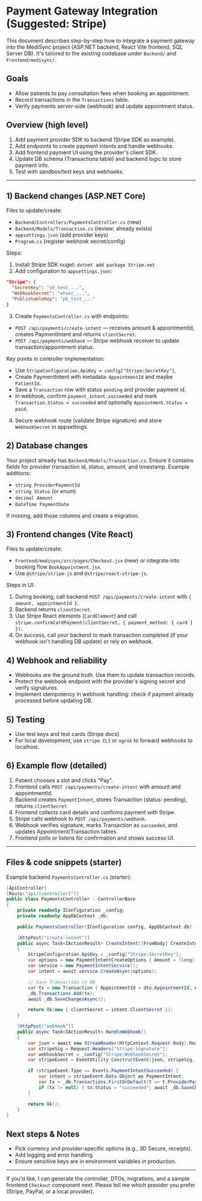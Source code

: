 # Payment Gateway Integration (Suggested: Stripe)

This document describes step-by-step how to integrate a payment gateway into the MediSync project (ASP.NET backend, React Vite frontend, SQL Server DB). It's tailored to the existing codebase under `Backend/` and `Frontend/medisync/`.

## Goals
- Allow patients to pay consultation fees when booking an appointment.
- Record transactions in the `Transactions` table.
- Verify payments server-side (webhook) and update appointment status.

## Overview (high level)
1. Add payment provider SDK to backend (Stripe SDK as example).
2. Add endpoints to create payment intents and handle webhooks.
3. Add frontend payment UI using the provider's client SDK.
4. Update DB schema (Transactions table) and backend logic to store payment info.
5. Test with sandbox/test keys and webhooks.

---

## 1) Backend changes (ASP.NET Core)

Files to update/create:
- `Backend/Controllers/PaymentsController.cs` (new)
- `Backend/Models/Transaction.cs` (review; already exists)
- `appsettings.json` (add provider keys)
- `Program.cs` (register webhook secret/config)

Steps:
1. Install Stripe SDK nuget: `dotnet add package Stripe.net`
2. Add configuration to `appsettings.json`:

```json
"Stripe": {
  "SecretKey": "sk_test_...",
  "WebhookSecret": "whsec_...",
  "PublishableKey": "pk_test_..."
}
```

3. Create `PaymentsController.cs` with endpoints:
- `POST /api/payments/create-intent` — receives amount & appointmentId, creates PaymentIntent and returns `clientSecret`.
- `POST /api/payments/webhook` — Stripe webhook receiver to update transaction/appointment status.

Key points in controller implementation:
- Use `StripeConfiguration.ApiKey = config["Stripe:SecretKey"]`.
- Create PaymentIntent with metadata: `AppointmentId` and maybe `PatientId`.
- Save a `Transaction` row with status `pending` and provider payment id.
- In webhook, confirm `payment_intent.succeeded` and mark `Transaction.Status = succeeded` and optionally `Appointment.Status = paid`.

4. Secure webhook route (validate Stripe signature) and store `WebhookSecret` in appsettings.

## 2) Database changes

Your project already has `Backend/Models/Transaction.cs`. Ensure it contains fields for provider transaction id, status, amount, and timestamp. Example additions:
- `string ProviderPaymentId`
- `string Status` (or enum)
- `decimal Amount`
- `DateTime PaymentDate`

If missing, add those columns and create a migration.

## 3) Frontend changes (Vite React)

Files to update/create:
- `Frontend/medisync/src/pages/Checkout.jsx` (new) or integrate into booking flow `BookAppointment.jsx`.
- Use `@stripe/stripe-js` and `@stripe/react-stripe-js`.

Steps in UI:
1. During booking, call backend `POST /api/payments/create-intent` with `{ amount, appointmentId }`.
2. Backend returns `clientSecret`.
3. Use Stripe React elements (`CardElement`) and call `stripe.confirmCardPayment(clientSecret, { payment_method: { card } })`.
4. On success, call your backend to mark transaction completed (if your webhook isn't handling DB update) or rely on webhook.

## 4) Webhook and reliability

- Webhooks are the ground truth. Use them to update transaction records.
- Protect the webhook endpoint with the provider's signing secret and verify signatures.
- Implement idempotency in webhook handling: check if payment already processed before updating DB.

## 5) Testing

- Use test keys and test cards (Stripe docs).
- For local development, use `stripe CLI` or `ngrok` to forward webhooks to localhost.

## 6) Example flow (detailed)
1. Patient chooses a slot and clicks "Pay".
2. Frontend calls `POST /api/payments/create-intent` with amount and appointmentId.
3. Backend creates `PaymentIntent`, stores Transaction (status: pending), returns `clientSecret`.
4. Frontend collects card details and confirms payment with Stripe.
5. Stripe calls webhook to `POST /api/payments/webhook`.
6. Webhook verifies signature, marks Transaction as `succeeded`, and updates Appointment/Transaction tables.
7. Frontend polls or listens for confirmation and shows success UI.

---

## Files & code snippets (starter)

Example backend `PaymentsController.cs` (starter):
```csharp
[ApiController]
[Route("api/[controller]")]
public class PaymentsController : ControllerBase
{
    private readonly IConfiguration _config;
    private readonly AppDbContext _db;

    public PaymentsController(IConfiguration config, AppDbContext db) { _config = config; _db = db; }

    [HttpPost("create-intent")]
    public async Task<IActionResult> CreateIntent([FromBody] CreateIntentDto dto)
    {
        StripeConfiguration.ApiKey = _config["Stripe:SecretKey"];
        var options = new PaymentIntentCreateOptions { Amount = (long)(dto.Amount * 100), Currency = "usd", Metadata = new Dictionary<string,string>{{"AppointmentId", dto.AppointmentId.ToString()}} };
        var service = new PaymentIntentService();
        var intent = await service.CreateAsync(options);

        // Save Transaction in DB
        var tx = new Transaction { AppointmentId = dto.AppointmentId, Amount = dto.Amount, ProviderPaymentId = intent.Id, Status = "pending", PaymentDate = DateTime.UtcNow };
        _db.Transactions.Add(tx);
        await _db.SaveChangesAsync();

        return Ok(new { clientSecret = intent.ClientSecret });
    }

    [HttpPost("webhook")]
    public async Task<IActionResult> HandleWebhook()
    {
        var json = await new StreamReader(HttpContext.Request.Body).ReadToEndAsync();
        var stripeSig = Request.Headers["Stripe-Signature"];
        var webhookSecret = _config["Stripe:WebhookSecret"];
        var stripeEvent = EventUtility.ConstructEvent(json, stripeSig, webhookSecret);

        if (stripeEvent.Type == Events.PaymentIntentSucceeded) {
            var intent = stripeEvent.Data.Object as PaymentIntent;
            var tx = _db.Transactions.FirstOrDefault(t => t.ProviderPaymentId == intent.Id);
            if (tx != null) { tx.Status = "succeeded"; await _db.SaveChangesAsync(); }
        }

        return Ok();
    }
}
```

## Next steps & Notes
- Pick currency and provider-specific options (e.g., 3D Secure, receipts).
- Add logging and error handling.
- Ensure sensitive keys are in environment variables in production.

---

If you'd like, I can generate the controller, DTOs, migrations, and a sample frontend `Checkout` component next. Please tell me which provider you prefer (Stripe, PayPal, or a local provider).